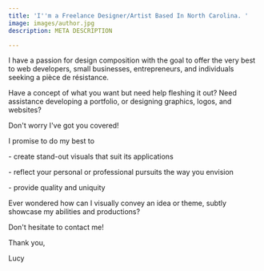 ```yaml
---
title: 'I''m a Freelance Designer/Artist Based In North Carolina. '
image: images/author.jpg
description: META DESCRIPTION

---
```

I have a passion for design composition with the goal to offer the very best to web developers, small businesses, entrepreneurs, and individuals seeking a pièce de résistance.

Have a concept of what you want but need help fleshing it out? Need assistance developing a portfolio, or designing graphics, logos, and websites?

Don't worry I've got you covered!

I promise to do my best to

\-   create stand-out visuals that suit its applications

\-   reflect your personal or professional pursuits the way you envision

\-   provide quality and uniquity 

Ever wondered how can I visually convey an idea or theme, subtly showcase my abilities and productions? 

Don't hesitate to contact me!

Thank you,

Lucy